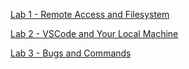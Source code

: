 [Lab 1 - Remote Access and Filesystem](lab1.md)

[Lab 2 - VSCode and Your Local Machine](lab2.md)

[Lab 3 - Bugs and Commands](lab3.md)

